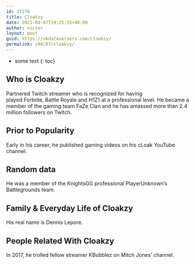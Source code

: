 ```yaml
---
id: 17276
title: Cloakzy
date: 2021-04-07T19:25:55+00:00
author: victor
layout: post
guid: https://ukdataservers.com/cloakzy/
permalink: /04/07/cloakzy/
---
```


* some text
{: toc}


## Who is Cloakzy



Partnered Twitch streamer who is recognized for having played Fortnite, Battle Royale and H1Z1 at a professional level. He became a member of the gaming team FaZe Clan and he has amassed more than 2.4 million followers on Twitch.

                
                
                
## Prior to Popularity



Early in his career, he published gaming videos on his cLoak YouTube channel.

                
                
                
## Random data



He was a member of the KnightsGG professional PlayerUnknown&#8217;s Battlegrounds team.

                
                
                
## Family & Everyday Life of Cloakzy



His real name is Dennis Lepore.

                
                
                
## People Related With Cloakzy



In 2017, he trolled fellow streamer KBubblez on Mitch Jones&#8217; channel. 

                
              
            
          
          
          